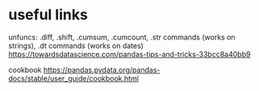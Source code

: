 
# useful links

unfuncs: .diff, .shift, .cumsum, .cumcount, 
.str commands (works on strings), .dt commands (works on dates)
https://towardsdatascience.com/pandas-tips-and-tricks-33bcc8a40bb9

cookbook
https://pandas.pydata.org/pandas-docs/stable/user_guide/cookbook.html
